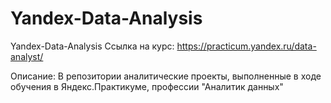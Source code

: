 # Yandex-Data-Analysis
 Yandex-Data-Analysis
Ссылка на курс: https://practicum.yandex.ru/data-analyst/

Описание:
В репозитории аналитические проекты, выполненные в ходе обучения в Яндекс.Практикуме, профессии "Аналитик данных"
